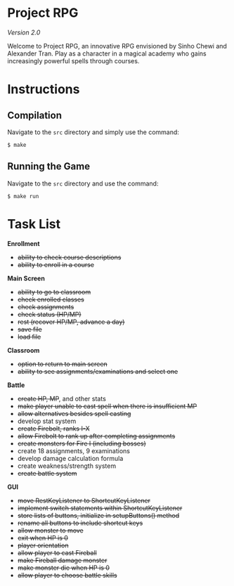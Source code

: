 # Project RPG

*Version 2.0*

Welcome to Project RPG, an innovative RPG envisioned by Sinho Chewi and Alexander Tran. Play as a character in a magical academy who gains increasingly powerful spells through courses.

# Instructions

## Compilation

Navigate to the `src` directory and simply use the command:

    $ make

## Running the Game

Navigate to the `src` directory and use the command:

    $ make run

# Task List

**Enrollment**

* ~~ability to check course descriptions~~
* ~~ability to enroll in a course~~

**Main Screen**

* ~~ability to go to classroom~~
* ~~check enrolled classes~~
* ~~check assignments~~
* ~~check status (HP/MP)~~
* ~~rest (recover HP/MP, advance a day)~~
* ~~save file~~
* ~~load file~~

**Classroom**

* ~~option to return to main screen~~
* ~~ability to see assignments/examinations and select one~~

**Battle**

* ~~create HP, MP~~, and other stats
* ~~make player unable to cast spell when there is insufficient MP~~
* ~~allow alternatives besides spell casting~~
* develop stat system
* ~~create Firebolt, ranks I-X~~
* ~~allow Firebolt to rank up after completing assignments~~
* ~~create monsters for Fire I (including bosses)~~
* create 18 assignments, 9 examinations
* develop damage calculation formula
* create weakness/strength system
* ~~create battle system~~

**GUI**

* ~~move RestKeyListener to ShortcutKeyListener~~
* ~~implement switch statements within ShortcutKeyListener~~
* ~~store lists of buttons, initialize in setupButtons() method~~
* ~~rename all buttons to include shortcut keys~~
* ~~allow monster to move~~
* ~~exit when HP is 0~~
* ~~player orientation~~
* ~~allow player to cast Fireball~~
* ~~make Fireball damage monster~~
* ~~make monster die when HP is 0~~
* ~~allow player to choose battle skills~~

